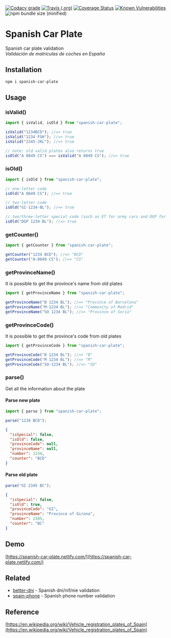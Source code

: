 [![Codacy grade](https://img.shields.io/codacy/grade/83d00fabfa424b0dbba64735f64ff74c.svg?style=flat-square)](https://app.codacy.com/app/nahuel.scotti/spanish-car-plate)
[![Travis (.org)](https://img.shields.io/travis/singuerinc/spanish-car-plate.svg?style=flat-square)](https://travis-ci.org/singuerinc/spanish-car-plate)
[![Coverage Status](https://coveralls.io/repos/github/singuerinc/spanish-car-plate/badge.svg?branch=master)](https://coveralls.io/github/singuerinc/spanish-car-plate?branch=master)
[![Known Vulnerabilities](https://snyk.io/test/github/singuerinc/spanish-car-plate/badge.svg?style=flat-square)](https://snyk.io/test/github/singuerinc/spanish-car-plate)
![npm bundle size (minified)](https://img.shields.io/bundlephobia/min/spanish-car-plate.svg?style=flat-square)

# Spanish Car Plate

Spanish car plate validation<br/>
_Validación de matriculas de coches en España_

## Installation

```bash
npm i spanish-car-plate
```

## Usage

### isValid()

```js
import { isValid, isOld } from "spanish-car-plate";

isValid("1234BCD"); //=> true
isValid("1234 FGH"); //=> true
isValid("2345-JKL"); //=> true

// note: old valid plates also returns true
isOld("A 0849 CS") === isValid("A 0849 CS"); //=> true
```

### isOld()

```js
import { isOld } from "spanish-car-plate";

// one-letter code
isOld("A 0849 CS"); //=> true

// two-letter code
isOld("GI-1234-BL"); //=> true

// two/three-letter special code (such as ET for army cars and DGP for police cars)
isOld("DGP 1234 BL"); //=> true
```

### getCounter()

```js
import { getCounter } from "spanish-car-plate";

getCounter("1234 BCD"); //=> "BCD"
getCounter("A-0849 CS"); //=> "CS"
```

### getProvinceName()

It is possible to get the province's name from old plates

```js
import { getProvinceName } from "spanish-car-plate";

getProvinceName("B 1234 BL"); //=> "Province of Barcelona"
getProvinceName("M-1234 BL"); //=> "Community of Madrid"
getProvinceName("SO 1234 BL"); //=> "Province of Soria"
```

### getProvinceCode()

It is possible to get the province's code from old plates

```js
import { getProvinceCode } from "spanish-car-plate";

getProvinceCode("B 1234 BL"); //=> "B"
getProvinceCode("M 1234 BL"); //=> "M"
getProvinceCode("SO-1234 BL"); //=> "SO"
```

### parse()

Get all the information about the plate

#### Parse new plate

```js
import { parse } from "spanish-car-plate";

parse("1234 BCD");
```

```json
{
  "isSpecial": false,
  "isOld": false,
  "provinceCode": null,
  "provinceName": null,
  "number": 1234,
  "counter": "BCD"
}
```

#### Parse old plate

```js
parse("GI 2345 BC");
```

```json
{
  "isSpecial": false,
  "isOld": true,
  "provinceCode": "GI",
  "provinceName": "Province of Girona",
  "number": 2345,
  "counter": "BC"
}
```

## Demo

[https://spanish-car-plate.netlify.com/](https://spanish-car-plate.netlify.com/)

## Related

- [better-dni](https://github.com/singuerinc/better-dni) - Spanish dni/nif/nie validation
- [spain-phone](https://github.com/singuerinc/spain-phone) - Spanish phone number validation

## Reference

[https://en.wikipedia.org/wiki/Vehicle_registration_plates_of_Spain](https://en.wikipedia.org/wiki/Vehicle_registration_plates_of_Spain)
